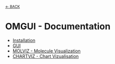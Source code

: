 <sub>[&larr; BACK](../#readme)</sub>

# OMGUI - Documentation<!-- omit in toc -->

-   [Installation](installation.md)
-   [GUI](gui.md)
-   [MOLVIZ - Molecule Visualization](molviz.md)
-   [CHARTVIZ - Chart Vizualisation](chartviz.md)
